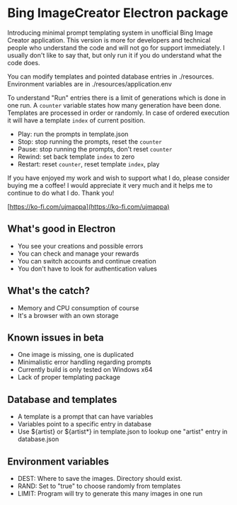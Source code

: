 
# Bing ImageCreator Electron package
Introducing minimal prompt templating system in unofficial Bing Image Creator application. This version is more for developers and technical people who understand the code and will not go for support immediately. I usually don't like to say that, but only run it if you do understand what the code does.

You can modify templates and pointed database entries in ./resources. Environment variables are in ./resources/application.env

To understand "Run" entries there is a limit of generations which is done in one run. A `counter` variable states how many generation have been done. Templates are processed in order or randomly. In case of ordered execution it will have a template `index` of current position.

- Play: run the prompts in template.json
- Stop: stop running the prompts, reset the `counter`
- Pause: stop running the prompts, don't reset `counter`
- Rewind: set back template `index` to zero
- Restart: reset `counter`, reset template `index`, play

If you have enjoyed my work and wish to support what I do, please consider buying me a coffee! I would appreciate it very much and it helps me to continue to do what I do. Thank you! 

[https://ko-fi.com/ujmappa](https://ko-fi.com/ujmappa)


## What's good in Electron
- You see your creations and possible errors
- You can check and manage your rewards
- You can switch accounts and continue creation
- You don't have to look for authentication values

## What's the catch?
- Memory and CPU consumption of course
- It's a browser with an own storage

## Known issues in beta
- One image is missing, one is duplicated
- Minimalistic error handling regarding prompts
- Currently build is only tested on Windows x64
- Lack of proper templating package

## Database and templates
- A template is a prompt that can have variables 
- Variables point to a specific entry in database 
- Use ${artist} or ${artist*} in template.json to lookup one "artist" entry in database.json

## Environment variables
- DEST: Where to save the images. Directory should exist.
- RAND: Set to "true" to choose randomly from templates
- LIMIT: Program will try to generate this many images in one run
